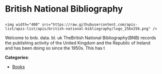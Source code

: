# British National Bibliography<p align="center">
    <img width="400" src="https://raw.githubusercontent.com/apis-list/apis-list/apis/british-national-bibliography/logo_256x256.png" />
</p>

Welcome to bnb. data. bl. uk TheBritish National Bibliography(BNB) records the publishing activity of the United Kingdom and the Republic of Ireland and has been doing so since the 1950s. This has t

**Categories**:

- [Books](https://github/apis-list/apis-list#books)





